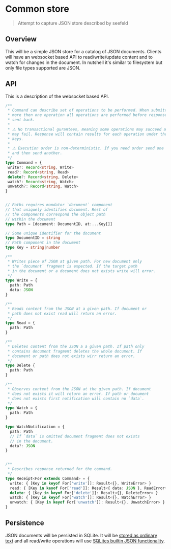 # Common store

> Attempt to capture JSON store described by seefeld

## Overview

This will be a simple JSON store for a catalog of JSON documents. Clients will have an websocket based API to read/write/update content and to watch for changes in the document. In nutshell it's similar to filesystem but only file types supported are JSON.

## API

This is a description of the websocket based API.

```ts
/**
 * Command can describe set of operations to be performed. When submitting a
 * more then one operation all operations are performed before response is
 * sent back.
 * 
 * ⚠️ No transactional gurantees, meaning some operations may succeed and some
 * may fail. Response will contain results for each operation under the same
 * keys.
 *
 * ⚠️ Execution order is non-deterministic. If you need order send one command
 * and then send another.
 */
type Command = {
 write?: Record<string, Write>
 read?: Record<string, Read>
 delete?: Record<string, Delete>
 watch?: Record<string, Watch>
 unwatch?: Record<string, Watch>
}


// Paths requires mandator `document` component
// that uniquely identifies document. Rest of
// the components correspond the object path
// within the document
type Path = [document: DocumentID, at:...Key[]]

// Some unique identifier for the document
type DocumentID = string
// Path component in the document
type Key = string|number

/**
 * Writes piece of JSON at given path. For new document only
 * the `document` fragment is expected. If the target path
 * in the document or a document does not exists write will error.
 */
type Write = {
  path: Path
  data: JSON
}

/**
 * Reads content from the JSON at a given path. If document or
 * path does not exist read will return an error. 
 */
type Read = {
  path: Path
}

/**
 * Deletes content from the JSON a a given path. If path only
 * contains document fragment deletes the whole document. If
 * document or path does not exists wirr return an error.
 */
type Delete {
  path: Path
}

/**
 * Observes content from the JSON at the given path. If document
 * does not exists it will return an error. If path or document
 * does not exists first notification will contain no `data`.
 */
type Watch = {
  path: Path
}

type WatchNotification = {
  path: Path
  // If `data` is omitted document fragment does not exists
  // in the document.
  data?: JSON
}


/**
 * Describes response returned for the command.
 */
type Receipt<For extends Command> = {
  write: { [Key in keyof For['write']]: Result<{}, WriteError> }
  read: { [Key in keyof For['read']]: Result<{ data: JSON }, ReadError> }
  delete: { [Key in keyof For['delete']]: Result<{}, DeleteError> }
  watch: { [Key in keyof For['watch']]: Result<{}, WatchError> }
  unwatch: { [Key in keyof For['unwatch']]: Result<{}, UnwatchError> }
}
```

## Persistence

JSON documents will be persisted in SQLite. It will be [stored as ordinary text](https://arc.net/l/quote/vsmijstd) and all read/write operations will use [SQLites builtin JSON functionality](https://www.sqlite.org/json1.html).


